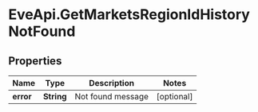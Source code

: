 # EveApi.GetMarketsRegionIdHistoryNotFound

## Properties
Name | Type | Description | Notes
------------ | ------------- | ------------- | -------------
**error** | **String** | Not found message | [optional] 


